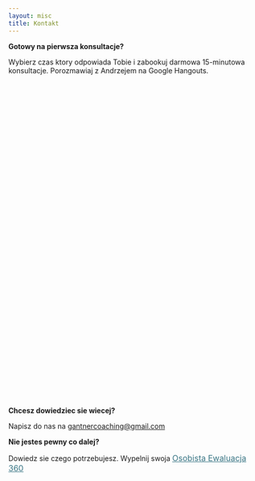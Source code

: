```yaml
---
layout: misc
title: Kontakt
---
```


**Gotowy na pierwsza konsultacje?**

Wybierz czas ktory odpowiada Tobie i zabookuj darmowa 15-minutowa konsultacje. Porozmawiaj z Andrzejem na Google Hangouts.

<!--This theme is completely free and open source software. You may use it however you want, as it is distributed under the [MIT License](http://choosealicense.com/licenses/mit/). If you are having any problems, any questions or suggestions, feel free to [tweet at me](https://twitter.com/intent/tweet?text=My%question%about%Millennial%is:%&amp;via=paululele), or [file a GitHub issue](https://github.com/lenpaul/Millennial/issues/new).-->

<!-- Calendly inline widget begin -->
<div class="calendly-inline-widget" data-url="https://calendly.com/gantnercoaching/telefon-rozpoznawczy" style="min-width:320px;height:630px"></div>
<script type="text/javascript" src="https://assets.calendly.com/assets/external/widget.js"></script>
<!-- Calendly inline widget end -->

**Chcesz dowiedziec sie wiecej?**

Napisz do nas na [gantnercoaching@gmail.com](mailto:gantnercoaching@gmail.com)

**Nie jestes pewny co dalej?**

Dowiedz sie czego potrzebujesz. Wypelnij swoja <a class="typeform-share link" href="https://form.typeform.com/to/LUWYXWbu" data-mode="popup" style="color:#3A7685;text-decoration:underline;font-size:16px;" target="_blank">Osobista Ewaluacja 360 </a> <script> (function() { var qs,js,q,s,d=document, gi=d.getElementById, ce=d.createElement, gt=d.getElementsByTagName, id="typef_orm_share", b="https://embed.typeform.com/"; if(!gi.call(d,id)){ js=ce.call(d,"script"); js.id=id; js.src=b+"embed.js"; q=gt.call(d,"script")[0]; q.parentNode.insertBefore(js,q) } })() </script>
